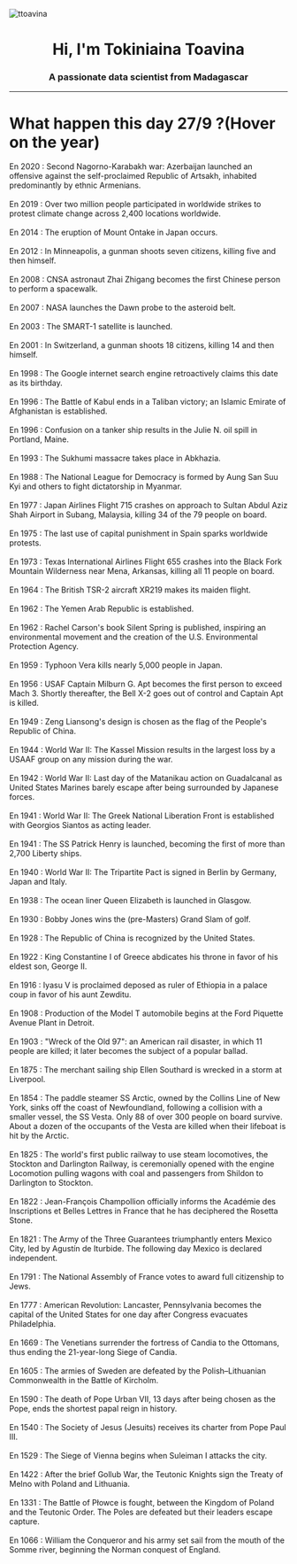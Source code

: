 
<p align="left"> <img src="https://komarev.com/ghpvc/?username=ttoavina&label=Profile%20views&color=0e75b6&style=flat" alt="ttoavina" /> </p>
<h1 align="center">Hi, I'm Tokiniaina Toavina</h1>
<h3 align="center">A passionate data scientist from Madagascar</h3>
    
<hr/>
<h1> What happen this day 27/9 ?(Hover on the year)</h1>

En 2020 : Second Nagorno-Karabakh war: Azerbaijan launched an offensive against the self-proclaimed Republic of Artsakh, inhabited predominantly by ethnic Armenians.
<br/><br/>
En 2019 : Over two million people participated in worldwide strikes to protest climate change across 2,400 locations worldwide.
<br/><br/>
En 2014 : The eruption of Mount Ontake in Japan occurs.
<br/><br/>
En 2012 : In Minneapolis, a gunman shoots seven citizens, killing five and then himself.
<br/><br/>
En 2008 : CNSA astronaut Zhai Zhigang becomes the first Chinese person to perform a spacewalk.
<br/><br/>
En 2007 : NASA launches the Dawn probe to the asteroid belt.
<br/><br/>
En 2003 : The SMART-1 satellite is launched.
<br/><br/>
En 2001 : In Switzerland, a gunman shoots 18 citizens, killing 14 and then himself.
<br/><br/>
En 1998 : The Google internet search engine retroactively claims this date as its birthday.
<br/><br/>
En 1996 : The Battle of Kabul ends in a Taliban victory; an Islamic Emirate of Afghanistan is established.
<br/><br/>
En 1996 : Confusion on a tanker ship results in the Julie N. oil spill in Portland, Maine.
<br/><br/>
En 1993 : The Sukhumi massacre takes place in Abkhazia.
<br/><br/>
En 1988 : The National League for Democracy is formed by Aung San Suu Kyi and others to fight dictatorship in Myanmar.
<br/><br/>
En 1977 : Japan Airlines Flight 715 crashes on approach to Sultan Abdul Aziz Shah Airport in Subang, Malaysia, killing 34 of the 79 people on board.
<br/><br/>
En 1975 : The last use of capital punishment in Spain sparks worldwide protests.
<br/><br/>
En 1973 : Texas International Airlines Flight 655 crashes into the Black Fork Mountain Wilderness near Mena, Arkansas, killing all 11 people on board.
<br/><br/>
En 1964 : The British TSR-2 aircraft XR219 makes its maiden flight.
<br/><br/>
En 1962 : The Yemen Arab Republic is established.
<br/><br/>
En 1962 : Rachel Carson's book Silent Spring is published, inspiring an environmental movement and the creation of the U.S. Environmental Protection Agency.
<br/><br/>
En 1959 : Typhoon Vera kills nearly 5,000 people in Japan.
<br/><br/>
En 1956 : USAF Captain Milburn G. Apt becomes the first person to exceed Mach 3. Shortly thereafter, the Bell X-2 goes out of control and Captain Apt is killed.
<br/><br/>
En 1949 : Zeng Liansong's design is chosen as the flag of the People's Republic of China.
<br/><br/>
En 1944 : World War II: The Kassel Mission results in the largest loss by a USAAF group on any mission during the war.
<br/><br/>
En 1942 : World War II: Last day of the Matanikau action on Guadalcanal as United States Marines barely escape after being surrounded by Japanese forces.
<br/><br/>
En 1941 : World War II: The Greek National Liberation Front is established with Georgios Siantos as acting leader.
<br/><br/>
En 1941 : The SS Patrick Henry is launched, becoming the first of more than 2,700 Liberty ships.
<br/><br/>
En 1940 : World War II: The Tripartite Pact is signed in Berlin by Germany, Japan and Italy.
<br/><br/>
En 1938 : The ocean liner Queen Elizabeth is launched in Glasgow.
<br/><br/>
En 1930 : Bobby Jones wins the (pre-Masters) Grand Slam of golf.
<br/><br/>
En 1928 : The Republic of China is recognized by the United States.
<br/><br/>
En 1922 : King Constantine I of Greece abdicates his throne in favor of his eldest son, George II.
<br/><br/>
En 1916 : Iyasu V is proclaimed deposed as ruler of Ethiopia in a palace coup in favor of his aunt Zewditu.
<br/><br/>
En 1908 : Production of the Model T automobile begins at the Ford Piquette Avenue Plant in Detroit.
<br/><br/>
En 1903 : "Wreck of the Old 97": an American rail disaster, in which 11 people are killed; it later becomes the subject of a popular ballad.
<br/><br/>
En 1875 : The merchant sailing ship Ellen Southard is wrecked in a storm at Liverpool.
<br/><br/>
En 1854 : The paddle steamer SS Arctic, owned by the Collins Line of New York, sinks off the coast of Newfoundland, following a collision with a smaller vessel, the SS Vesta. Only 88 of over 300 people on board survive. About a dozen of the occupants of the Vesta are killed when their lifeboat is hit by the Arctic.
<br/><br/>
En 1825 : The world's first public railway to use steam locomotives, the Stockton and Darlington Railway, is ceremonially opened with the engine Locomotion pulling wagons with coal and passengers from Shildon to Darlington to Stockton.
<br/><br/>
En 1822 : Jean-François Champollion officially informs the Académie des Inscriptions et Belles Lettres in France that he has deciphered the Rosetta Stone.
<br/><br/>
En 1821 : The Army of the Three Guarantees triumphantly enters Mexico City, led by Agustín de Iturbide. The following day Mexico is declared independent.
<br/><br/>
En 1791 : The National Assembly of France votes to award full citizenship to Jews.
<br/><br/>
En 1777 : American Revolution: Lancaster, Pennsylvania becomes the capital of the United States for one day after Congress evacuates Philadelphia.
<br/><br/>
En 1669 : The Venetians surrender the fortress of Candia to the Ottomans, thus ending the 21-year-long Siege of Candia.
<br/><br/>
En 1605 : The armies of Sweden are defeated by the Polish–Lithuanian Commonwealth in the Battle of Kircholm.
<br/><br/>
En 1590 : The death of Pope Urban VII, 13 days after being chosen as the Pope, ends the shortest papal reign in history.
<br/><br/>
En 1540 : The Society of Jesus (Jesuits) receives its charter from Pope Paul III.
<br/><br/>
En 1529 : The Siege of Vienna begins when Suleiman I attacks the city.
<br/><br/>
En 1422 : After the brief Gollub War, the Teutonic Knights sign the Treaty of Melno with Poland and Lithuania.
<br/><br/>
En 1331 : The Battle of Płowce is fought, between the Kingdom of Poland and the Teutonic Order. The Poles are defeated but their leaders escape capture.
<br/><br/>
En 1066 : William the Conqueror and his army set sail from the mouth of the Somme river, beginning the Norman conquest of England.
<br/><br/>
